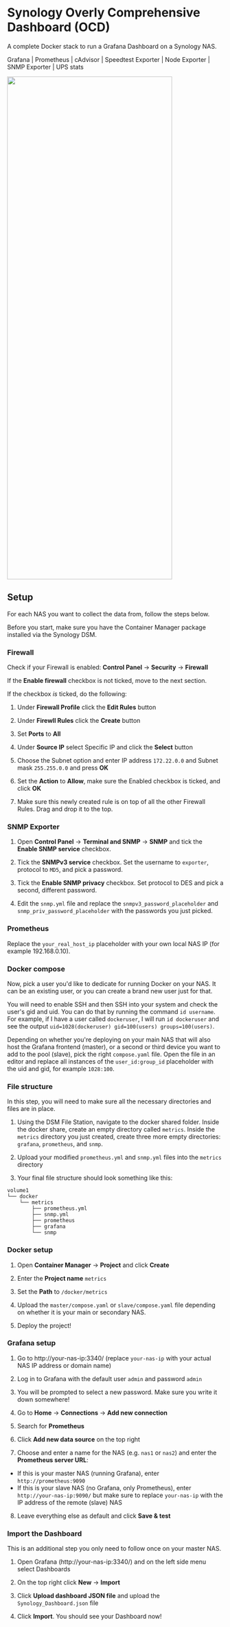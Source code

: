 # Synology Overly Comprehensive Dashboard (OCD)

A complete Docker stack to run a Grafana Dashboard on a Synology NAS.

Grafana | Prometheus | cAdvisor | Speedtest Exporter | Node Exporter | SNMP Exporter | UPS stats

<img src="./dashboard_showcase.png" width="384" height="1171">

## Setup

For each NAS you want to collect the data from, follow the steps below.

Before you start, make sure you have the Container Manager package installed via the Synology DSM.

### Firewall

Check if your Firewall is enabled: **Control Panel** -> **Security** -> **Firewall**

If the **Enable firewall** checkbox is not ticked, move to the next section. 

If the checkbox *is* ticked, do the following:

1. Under **Firewall Profile** click the **Edit Rules** button

2. Under **Firewll Rules** click the **Create** button

3. Set **Ports** to **All**

4. Under **Source IP** select Specific IP and click the **Select** button

5. Choose the Subnet option and enter IP address `172.22.0.0` and Subnet mask `255.255.0.0` and press **OK**

6. Set the **Action** to **Allow**, make sure the Enabled checkbox is ticked, and click **OK**

7. Make sure this newly created rule is on top of all the other Firewall Rules. Drag and drop it to the top.

### SNMP Exporter

1. Open **Control Panel** -> **Terminal and SNMP** -> **SNMP** and tick the **Enable SNMP service** checkbox.

2. Tick the **SNMPv3 service** checkbox. Set the username to `exporter`, protocol to `MD5`, and pick a password.

3. Tick the **Enable SNMP privacy** checkbox. Set protocol to DES and pick a second, different password.

4. Edit the `snmp.yml` file and replace the `snmpv3_password_placeholder` and `snmp_priv_password_placeholder` with the passwords you just picked.

### Prometheus

Replace the `your_real_host_ip` placeholder with your own local NAS IP (for example 192.168.0.10).

### Docker compose

Now, pick a user you'd like to dedicate for running Docker on your NAS. It can be an existing user, or you can create a brand new user just for that.

You will need to enable SSH and then SSH into your system and check the user's gid and uid. You can do that by running the command `id username`. For example, if I have a user called `dockeruser`, I will run `id dockeruser` and see the output `uid=1028(dockeruser) gid=100(users) groups=100(users)`.

Depending on whether you're deploying on your main NAS that will also host the Grafana frontend (master), or a second or third device you want to add to the pool (slave), pick the right `compose.yaml` file. Open the file in an editor and replace all instances of the `user_id:group_id` placeholder with the uid and gid, for example `1028:100`.

### File structure

In this step, you will need to make sure all the necessary directories and files are in place.

1. Using the DSM File Station, navigate to the docker shared folder. Inside the docker share, create an empty directory called `metrics`. Inside the `metrics` directory you just created, create three more empty directories: `grafana`, `prometheus`, and `snmp`.

2. Upload your modified `prometheus.yml` and `snmp.yml` files into the `metrics` directory

3. Your final file structure should look something like this:

```
volume1
└── docker
    └── metrics
        ├── prometheus.yml
        ├── snmp.yml
        ├── prometheus
        ├── grafana
        └── snmp
```

### Docker setup

1. Open **Container Manager** -> **Project** and click **Create**

2. Enter the **Project name** `metrics`

3. Set the **Path** to `/docker/metrics`

4. Upload the `master/compose.yaml` or `slave/compose.yaml` file depending on whether it is your main or secondary NAS.

5. Deploy the project!

### Grafana setup

1. Go to http://your-nas-ip:3340/ (replace `your-nas-ip` with your actual NAS IP address or domain name)

2. Log in to Grafana with the default user `admin` and password `admin`

3. You will be prompted to select a new password. Make sure you write it down somewhere!

4. Go to **Home** -> **Connections** -> **Add new connection**

5. Search for **Prometheus**

6. Click **Add new data source** on the top right

7. Choose and enter a name for the NAS (e.g. `nas1` or `nas2`) and enter the **Prometheus server URL**:
- If this is your master NAS (running Grafana), enter `http://prometheus:9090`
- If this is your slave NAS (no Grafana, only Prometheus), enter `http://your-nas-ip:9090/` but make sure to replace `your-nas-ip` with the IP address of the remote (slave) NAS

8. Leave everything else as default and click **Save & test**

### Import the Dashboard

This is an additional step you only need to follow once on your master NAS.

1. Open Grafana (http://your-nas-ip:3340/) and on the left side menu select Dashboards

2. On the top right click **New** -> **Import**

3. Click **Upload dashboard JSON file** and upload the `Synology_Dashboard.json` file

4. Click **Import**. You should see your Dashboard now!
